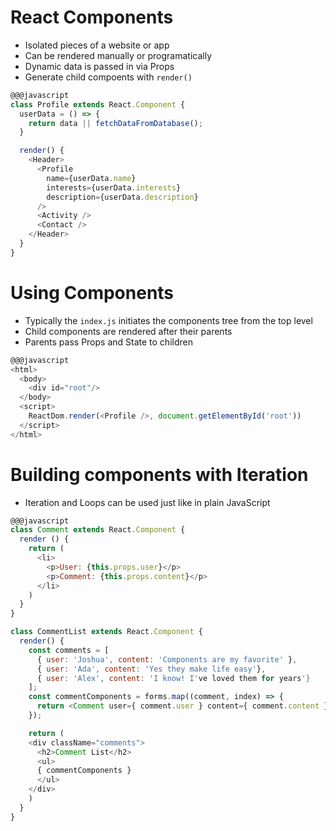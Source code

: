 # React Components

* Isolated pieces of a website or app
* Can be rendered manually or programatically
* Dynamic data is passed in via Props
* Generate child compoents with `render()`

```javascript
@@@javascript
class Profile extends React.Component {
  userData = () => {
    return data || fetchDataFromDatabase();
  }

  render() {
    <Header>
      <Profile
        name={userData.name}
        interests={userData.interests}
        description={userData.description}
      />
      <Activity />
      <Contact />
    </Header>
  }
}
```

# Using Components

* Typically the `index.js` initiates the components tree from the top level
* Child components are rendered after their parents
* Parents pass Props and State to children

```javascript
@@@javascript
<html>
  <body>
    <div id="root"/>
  </body>
  <script>
    ReactDom.render(<Profile />, document.getElementById('root'))
  </script>
</html>
```

# Building components with Iteration

* Iteration and Loops can be used just like in plain JavaScript

```javascript
@@@javascript
class Comment extends React.Component {
  render () {
    return (
      <li>
        <p>User: {this.props.user}</p>
        <p>Comment: {this.props.content}</p>
      </li>
    )
  }
}

class CommentList extends React.Component {
  render() {
    const comments = [
      { user: 'Joshua', content: 'Components are my favorite' },
      { user: 'Ada', content: 'Yes they make life easy'},
      { user: 'Alex', content: 'I know! I've loved them for years'}
    ];
    const commentComponents = forms.map((comment, index) => {
      return <Comment user={ comment.user } content={ comment.content }/>
    });

    return (
    <div className="comments">
      <h2>Comment List</h2>
      <ul>
      { commentComponents }
      </ul>
    </div>
    )
  }
}
```
